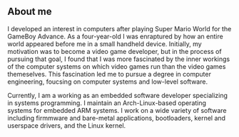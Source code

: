 ## About me
I developed an interest in computers after playing Super Mario World for the
GameBoy Advance. As a four-year-old I was enraptured by how an entire world
appeared before me in a small handheld device. Initially, my motivation was
to become a video game developer, but in the process of pursuing that goal,
I found that I was more fascinated by the inner workings of the computer
systems on which video games run than the video games themeselves. This
fascination led me to pursue a degree in computer engineering, foucsing on
computer systems and low-level software.

Currently, I am a working as an embedded software developer specializing in
systems programming. I maintain an Arch-Linux-based operating systems for
embedded ARM systems. I work on a wide variety of software including firmmware
and bare-metal applications, bootloaders, kernel and userspace drivers, and the
Linux kernel.
